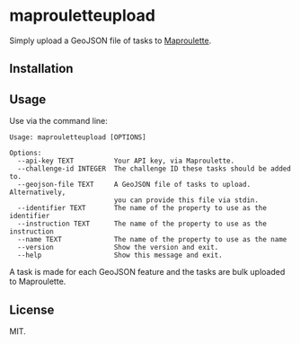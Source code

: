 # maprouletteupload

Simply upload a GeoJSON file of tasks to [Maproulette](http://maproulette.org/).

## Installation

## Usage

Use via the command line:

```
Usage: maprouletteupload [OPTIONS]

Options:
  --api-key TEXT          Your API key, via Maproulette.
  --challenge-id INTEGER  The challenge ID these tasks should be added to.
  --geojson-file TEXT     A GeoJSON file of tasks to upload. Alternatively,
                          you can provide this file via stdin.
  --identifier TEXT       The name of the property to use as the identifier
  --instruction TEXT      The name of the property to use as the instruction
  --name TEXT             The name of the property to use as the name
  --version               Show the version and exit.
  --help                  Show this message and exit.

```

A task is made for each GeoJSON feature and the tasks are bulk uploaded to Maproulette.


## License

MIT.
